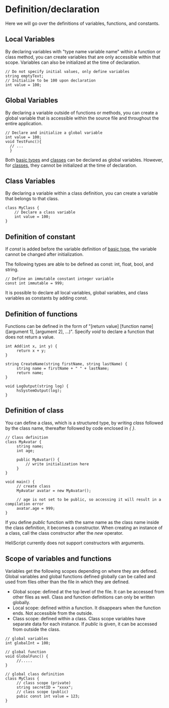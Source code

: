 # Definition/declaration

Here we will go over the definitions of variables, functions, and constants.

## Local Variables

By declaring variables with "type name variable name" within a function or class method, you can create variables that are only accessible within that scope. Variables can also be initialized at the time of declaration.

```
// Do not specify initial values, only define variables
string emptyText;
// Initialize to be 100 upon declaration
int value = 100;
```

## Global Variables
By declaring a variable outside of functions or methods, you can create a global variable that is accessible within the source file and throughout the entire application.

```
// Declare and initialize a global variable
int value = 100;
void TestFunc(){
  // ...
  }
```

Both [basic types](hs_var.md) and [classes](hs_class.md) can be declared as global variables. However, for [classes](hs_class.md), they cannot be initialized at the time of declaration.

## Class Variables
By declaring a variable within a class definition, you can create a variable that belongs to that class.

```
class MyClass {
    // Declare a class variable
    int value = 100;
}
```

## Definition of constant

If *const* is added before the variable definition of [basic type](hs_var.md), the variable cannot be changed after initialization.

The following types are able to be defined as const: int, float, bool, and string.

```
// Define an immutable constant integer variable
const int immutable = 999;
```

It is possible to declare all local variables, global variables, and class variables as constants by adding const.

## Definition of functions

Functions can be defined in the form of "[return value] [function name] ([argument 1], [argument 2], ...)". Specify *void* to declare a function that does not return a value.

```
int Add(int x, int y) {
     return x + y;
}

string CreateName(string firstName, string lastName) {
     string name = firstName + " " + lastName;
     return name;
}

void LogOutput(string log) {
     hsSystemOutput(log);
}
```

## Definition of class

You can define a class, which is a structured type, by writing *class* followed by the class name, thereafter followed by code enclosed in *{ }*.

```
// Class definition
class MyAvatar {
     string name;
     int age;

     public MyAvatar() {
         // write initialization here
     }
}

void main() {
     // create class
     MyAvatar avatar = new MyAvatar();
    
     // age is not set to be public, so accessing it will result in a compilation error
     avatar.age = 999;
}
```

If you define *public* function with the same name as the class name inside the class definition, it becomes a constructor. When creating an instance of a class, call the class constructor after the *new* operator.

HeliScript currently does not support constructors with arguments.

## Scope of variables and functions

Variables get the following scopes depending on where they are defined. Global variables and global functions defined globally can be called and used from files other than the file in which they are defined.

* Global scope: defined at the top level of the file. It can be accessed from other files as well. Class and function definitions can only be written globally.
* Local scope: defined within a function. It disappears when the function ends. Not accessible from the outside.
* Class scope: defined within a class. Class scope variables have separate data for each instance. If *public* is given, it can be accessed from outside the class.

```
// global variables
int globalInt = 100;

// global function
void GlobalFunc() {
     //.....
}

// global class definition
class MyClass {
     // class scope (private)
     string secretID = "xxxx";
     // class scope (public)
     pubic const int value = 123;
}
```
